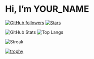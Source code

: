 <!-- Title & quick badges -->
# Hi, I’m YOUR_NAME  
[![GitHub followers](https://img.shields.io/github/followers/YOUR_USERNAME?style=social)](https://github.com/YOUR_USERNAME)
[![Stars](https://img.shields.io/github/stars/YOUR_USERNAME?affiliations=OWNER%2CCOLLABORATOR&style=social)](https://github.com/YOUR_USERNAME?tab=repositories)

<!-- GitHub Readme Stats (Anurag Hazra) -->
![GitHub Stats](https://github-readme-stats.vercel.app/api?username=YOUR_USERNAME&show_icons=true&rank_icon=github&hide_border=true)
![Top Langs](https://github-readme-stats.vercel.app/api/top-langs/?username=YOUR_USERNAME&layout=compact&hide_border=true)

<!-- Streaks (DenverCoder1) -->
![Streak](https://streak-stats.demolab.com?user=YOUR_USERNAME&hide_border=true)

<!-- Trophies (ryo-ma) -->
[![trophy](https://github-profile-trophy.vercel.app/?username=YOUR_USERNAME&no-bg=true&no-frame=true)](https://github.com/ryo-ma/github-profile-trophy)
